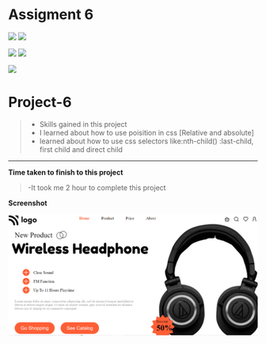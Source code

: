# Assigment 6
![](https://img.shields.io/badge/Full%20stack--Js%20%20bootcamp-Ineuron%20-yellowgreen)
![](https://img.shields.io/badge/Hitesh%20choudhary-LCO-orange)

![](https://img.shields.io/badge/HTML-CSS-lightgrey)
![](https://img.shields.io/badge/LIVE--CLASS-PROJECT--1-yellowgreen)

![](https://img.shields.io/badge/Rishu%20srivastava-BCA-orange)

# **Project-6**
>- Skills gained in this project
 >- I learned about how to use poisition in css [Relative and absolute]
 >- learned about how to use css selectors like:nth-child() :last-child, first child and direct child
 
 ***
 **Time taken to finish to this project**
 
 >-It took me 2 hour to complete this project 

 **Screenshot**
 
 ![](./screenshot/project-6.PNG)


 